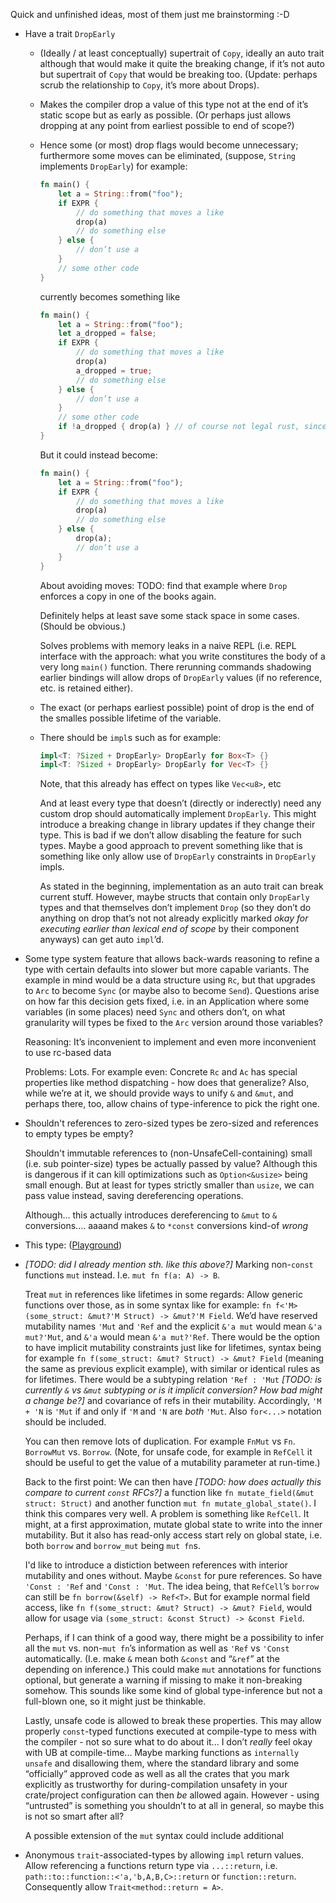 Quick and unfinished ideas, most of them just me brainstorming :-D
*	Have a trait `DropEarly`
	*	(Ideally / at least conceptually) supertrait of `Copy`,
		ideally an auto trait although that would make it quite the
		breaking change, if it’s not auto but supertrait of `Copy` that would be breaking too.
		(Update: perhaps scrub the relationship to `Copy`, it’s more about Drops).
	*	Makes the compiler drop a value of this type not at the end of it’s static scope but as
		early as possible. (Or perhaps just allows dropping at any point from earliest possible
		to end of scope?)
	*	Hence some (or most) drop flags would become unnecessary; furthermore some moves can be eliminated,
		(suppose, `String` implements `DropEarly`) for example:
		```rust
		fn main() {
			let a = String::from("foo");
			if EXPR {
				// do something that moves a like
				drop(a)
				// do something else
			} else {
				// don’t use a
			}
			// some other code
		}
		```
		currently becomes something like
		```rust
		fn main() {
			let a = String::from("foo");
			let a_dropped = false;
			if EXPR {
				// do something that moves a like
				drop(a)
				a_dropped = true;
				// do something else
			} else {
				// don’t use a
			}
			// some other code
			if !a_dropped { drop(a) } // of course not legal rust, since a isn’t usable here 
		}
		```
		But it could instead become:
		```rust
		fn main() {
			let a = String::from("foo");
			if EXPR {
				// do something that moves a like
				drop(a)
				// do something else
			} else {
				drop(a);
				// don’t use a
			}
		}
		```

		About avoiding moves:
		TODO: find that example where `Drop` enforces a copy in one of the books again.
		
		Definitely helps at least save some stack space in some cases. (Should be obvious.)
		
		Solves problems with memory leaks in a naive REPL (i.e. REPL interface with the approach:
		what you write constitures the body of a very long `main()` function. There rerunning commands
		shadowing earlier bindings will allow drops of `DropEarly` values (if no reference, etc. is retained either).
	*	The exact (or perhaps earliest possible) point of drop is the end of the smalles possible lifetime of the variable.
	*	There should be `impl`s such as for example:
		```rust
		impl<T: ?Sized + DropEarly> DropEarly for Box<T> {}
		impl<T: ?Sized + DropEarly> DropEarly for Vec<T> {}
		```
		Note, that this already has effect on types like `Vec<u8>`, etc
		
		And at least every type that doesn’t (directly or inderectly) need any custom drop should automatically
		implement `DropEarly`. This might introduce a breaking change in library updates if they change their type.
		This is bad if we don’t allow disabling the feature for such types.
		Maybe a good approach to prevent something like that is something like only allow use of `DropEarly`
		constraints in `DropEarly` impls.
		
		As stated in the beginning, implementation as an auto trait can break current stuff. However, maybe structs that
		contain only `DropEarly` types and that themselves don’t implement `Drop` (so they don’t do anything on drop that’s
		not not already explicitly marked _okay for executing earlier than lexical end of scope_ by their component
		anyways) can get auto `impl`’d.

*	Some type system feature that allows back-wards reasoning to refine a type with certain defaults into slower but more
	capable variants. The example in mind would be a data structure using `Rc`, but that upgrades to `Arc` to become `Sync`
	(or maybe also to become `Send`). Questions arise on how far this decision gets fixed, i.e. in an Application where some
	variables (in some places) need `Sync` and others don’t, on what granularity will types be fixed to the `Arc` version around those
	variables?
	
	Reasoning: It’s inconvenient to implement and even more inconvenient to use rc-based data
	
	Problems: Lots. For example even: Concrete `Rc` and `Ac` has special properties like method dispatching - how does that generalize?
	Also, while we’re at it, we should provide ways to unify `&` and `&mut`, and perhaps there, too, allow chains of type-inference to
	pick the right one.

*	Shouldn't references to zero-sized types be zero-sized and references to empty types be empty?

	Shouldn't immutable references to (non-UnsafeCell-containing) small (i.e. sub pointer-size) types be actually passed
	by value? Although this is dangerous if it can kill optimizations such as `Option<&usize>` being small enough. But
	at least for types strictly smaller than `usize`, we can pass value instead, saving dereferencing operations.
	
	Although... this actually introduces dereferencing to `&mut` to `&` conversions.... aaaand makes `&` to `*const`
	conversions kind-of _wrong_
*	This type:
	([Playground](https://play.rust-lang.org/?version=stable&mode=debug&edition=2018&gist=91f673f3ced8398d01f44372d56c41cf))
*	_[TODO: did I already mention sth. like this above?]_ Marking non-`const` functions `mut` instead. I.e. `mut fn f(a: A) -> B`.

	Treat `mut` in references like lifetimes in some regards: Allow generic functions over those, as in some syntax like
	for example: `fn f<'M>(some_struct: &mut?'M Struct) -> &mut?'M Field`. We’d have reserved mutability names `'Mut` and `'Ref`
	and the explicit `&'a mut` would mean `&'a mut?'Mut`, and `&'a` would mean `&'a mut?'Ref`. There would be the option to have
	implicit mutability constraints just like for lifetimes, syntax being for example `fn f(some_struct: &mut? Struct) -> &mut? Field`
	(meaning the same as previous explicit example), with similar or identical rules as for lifetimes. There would be a subtyping
	relation `'Ref : 'Mut` _[TODO: is currently `&` vs `&mut` subtyping or is it implicit conversion? How bad might a change be?]_
	and covariance of refs in their mutability. Accordingly, `'M + 'N` is `'Mut` if and only if `'M` and `'N` are _both_ `'Mut`. Also
	`for<...>` notation should be included.
	
	You can then remove lots of duplication. For example `FnMut` vs `Fn`. `BorrowMut` vs. `Borrow`. (Note, for unsafe code, for
	example in `RefCell` it should be useful to get the value of a mutability parameter at run-time.)
	
	Back to the first point: We can then have _[TODO: how does actually this compare to current `const` RFCs?]_ a function like
	`fn mutate_field(&mut struct: Struct)` and another function `mut fn mutate_global_state()`. I think this compares very well.
	A problem is something like `RefCell`. It might, at a first approximation, mutate global state to write into the inner mutability.
	But it also has read-only access start rely on global state, i.e. both `borrow` and `borrow_mut` being `mut fn`s.
	
	I'd like to introduce a distiction between references with interior mutability and ones without. Maybe `&const` for pure references.
	So have `'Const : 'Ref` and `'Const : 'Mut`. The idea being, that `RefCell`’s `borrow` can still be `fn borrow(&self) -> Ref<T>`.
	But for example normal field access, like `fn f(some_struct: &mut? Struct) -> &mut? Field`, would allow for usage via
	`(some_struct: &const Struct) -> &const Field`.
	
	Perhaps, if I can think of a good way, there might be a possibility to infer all the `mut` vs. non-`mut fn`’s information as well as
	`'Ref` vs `'Const` automatically. (I.e. make `&` mean both `&const` and “`&ref`” at the depending on inference.) This could make
	`mut` annotations for functions optional, but generate a warning if missing to make it non-breaking somehow. This sounds like some
	kind of global type-inference but not a full-blown one, so it might just be thinkable.
	
	Lastly, unsafe code is allowed to break these properties. This may allow properly `const`-typed functions executed at compile-type
	to mess with the compiler - not so sure what to do about it... I don’t _really_ feel okay with UB at compile-time... Maybe marking
	functions as `internally unsafe` and disallowing them, where the standard library and some “officially” approved code as well as
	all the crates that you mark explicitly as trustworthy for during-compilation unsafety in your crate/project configuration
	can then _be_ allowed again. However - using “untrusted” is something you shouldn’t to at all in general, so maybe this is not
	so smart after all?
	
	A possible extension of the `mut` syntax could include additional 

*	Anonymous `trait`-associated-types by allowing `impl` return values. Allow referencing a functions return type via
	`...::return`, i.e. `path::to::function::<'a,'b,A,B,C>::return` or `function::return`. Consequently allow
	`Trait<method::return = A>`.

